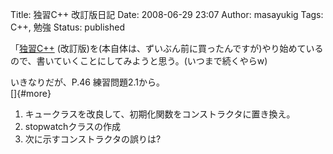 Title: 独習C++ 改訂版日記
Date: 2008-06-29 23:07
Author: masayukig
Tags: C++, 勉強
Status: published

「[独習C++](http://www.amazon.co.jp/gp/redirect.html?ie=UTF8&location=http%3A%2F%2Fwww.amazon.co.jp%2F%25E7%258B%25AC%25E7%25BF%2592C-%25E3%2583%258F%25E3%2583%25BC%25E3%2583%2590%25E3%2583%25BC%25E3%2583%2588%25E3%2583%25BB%25E3%2582%25B7%25E3%2583%25AB%25E3%2583%2588%2Fdp%2F4798103187&tag=hughundercons-22&linkCode=ur2&camp=247&creative=1211)
(改訂版)を(本自体は、ずいぶん前に買ったんですが)やり始めているので、書いていくことにしてみようと思う。(いつまで続くやらw)

いきなりだが、P.46 練習問題2.1から。  
[]{#more}

1.  キュークラスを改良して、初期化関数をコンストラクタに置き換え。
2.  stopwatchクラスの作成
3.  次に示すコンストラクタの誤りは?

